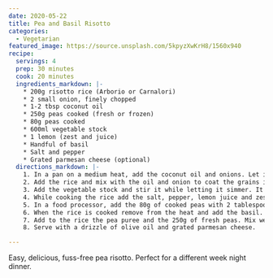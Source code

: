 ```yaml
---
date: 2020-05-22
title: Pea and Basil Risotto
categories:
  - Vegetarian
featured_image: https://source.unsplash.com/5kpyzXwKrH8/1560x940
recipe:
  servings: 4   
  prep: 30 minutes
  cook: 20 minutes
  ingredients_markdown: |-
    * 200g risotto rice (Arborio or Carnalori)
    * 2 small onion, finely chopped
    * 1-2 tbsp coconut oil
    * 250g peas cooked (fresh or frozen)
    * 80g peas cooked
    * 600ml vegetable stock
    * 1 lemon (zest and juice)
    * Handful of basil
    * Salt and pepper     
    * Grated parmesan cheese (optional)
  directions_markdown: |-
    1. In a pan on a medium heat, add the coconut oil and onions. Let it cook until tender.
    2. Add the rice and mix with the oil and onion to coat the grains in oil.
    3. Add the vegetable stock and stir it while letting it simmer. It should take approximately 20 minutes for the rice to be absorbed.
    4. While cooking the rice add the salt, pepper, lemon juice and zest. Mix until well combined.
    5. In a food processor, add the 80g of cooked peas with 2 tablespoons of water. Blend until the mixture turns into a puree.
    6. When the rice is cooked remove from the heat and add the basil.
    7. Add to the rice the pea puree and the 250g of fresh peas. Mix well until combined.
    8. Serve with a drizzle of olive oil and grated parmesan cheese.

---
```

Easy, delicious, fuss-free pea risotto. Perfect for a different week night dinner.
